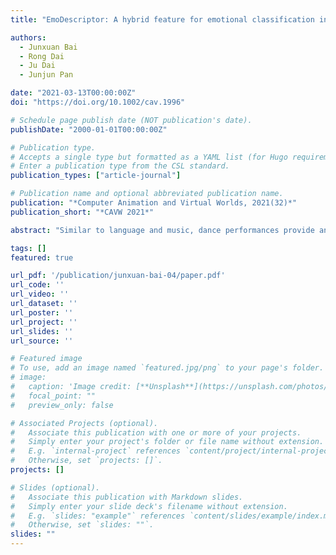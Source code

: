```yaml
---
title: "EmoDescriptor: A hybrid feature for emotional classification in dance movements"

authors:
  - Junxuan Bai
  - Rong Dai
  - Ju Dai
  - Junjun Pan

date: "2021-03-13T00:00:00Z"
doi: "https://doi.org/10.1002/cav.1996"

# Schedule page publish date (NOT publication's date).
publishDate: "2000-01-01T00:00:00Z"

# Publication type.
# Accepts a single type but formatted as a YAML list (for Hugo requirements).
# Enter a publication type from the CSL standard.
publication_types: ["article-journal"]

# Publication name and optional abbreviated publication name.
publication: "*Computer Animation and Virtual Worlds, 2021(32)*"
publication_short: "*CAVW 2021*"

abstract: "Similar to language and music, dance performances provide an effective way to express human emotions. With the abundance of the motion capture data, content-based motion retrieval and classification have been fiercely investigated. Although researchers attempt to interpret body language in terms of human emotions, the progress is limited by the scarce 3D motion database annotated with emotion labels. This article proposes a hybrid feature for emotional classification in dance performances. The hybrid feature is composed of an explicit feature and a deep feature. The explicit feature is calculated based on the Laban movement analysis, which considers the body, effort, shape, and space properties. The deep feature is obtained from latent representation through a 1D convolutional autoencoder. Eventually, we present an elaborate feature fusion network to attain the hybrid feature that is almost linearly separable. The abundant experiments demonstrate that our hybrid feature is superior to the separate features for the emotional classification in dance performances."

tags: []
featured: true

url_pdf: '/publication/junxuan-bai-04/paper.pdf'
url_code: ''
url_video: ''
url_dataset: ''
url_poster: ''
url_project: ''
url_slides: ''
url_source: ''

# Featured image
# To use, add an image named `featured.jpg/png` to your page's folder. 
# image:
#   caption: 'Image credit: [**Unsplash**](https://unsplash.com/photos/jdD8gXaTZsc)'
#   focal_point: ""
#   preview_only: false

# Associated Projects (optional).
#   Associate this publication with one or more of your projects.
#   Simply enter your project's folder or file name without extension.
#   E.g. `internal-project` references `content/project/internal-project/index.md`.
#   Otherwise, set `projects: []`.
projects: []

# Slides (optional).
#   Associate this publication with Markdown slides.
#   Simply enter your slide deck's filename without extension.
#   E.g. `slides: "example"` references `content/slides/example/index.md`.
#   Otherwise, set `slides: ""`.
slides: ""
---
```

